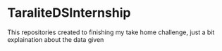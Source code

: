 # TaraliteDSInternship
This repositories created to finishing my take home challenge, just a bit explaination about the data given
